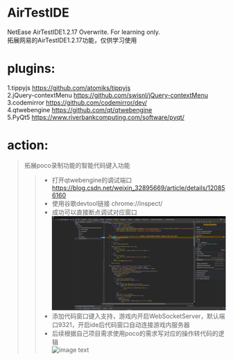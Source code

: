 # AirTestIDE
NetEase AirTestIDE1.2.17 Overwrite. For learning only. <br>
拓展网易的AirTestIDE1.2.17功能，仅供学习使用 <br>
# plugins:
1.tippyjs  https://github.com/atomiks/tippyjs <br>
2.jQuery-contextMenu  https://github.com/swisnl/jQuery-contextMenu <br>
3.codemirror  https://github.com/codemirror/dev/ <br>
4.qtwebengine  https://github.com/qt/qtwebengine <br>
5.PyQt5 https://www.riverbankcomputing.com/software/pyqt/ <br>
# action:
> 拓展poco录制功能的智能代码键入功能
>> * 打开qtwebengine的调试端口 https://blog.csdn.net/weixin_32895669/article/details/120856160 <br>
>> * 使用谷歌devtool链接 chrome://inspect/ <br>
>> * 成功可以直接断点调试对应窗口 <br>
![image text](https://github.com/alintong-0/AirtestIDE/blob/main/readMe/debug.png) <br>
>> * 添加代码窗口键入支持，游戏内开启WebSocketServer，默认端口9321，开启ide后代码窗口自动连接游戏内服务器 <br>
>> * 后续根据自己项目需求使用poco的需求写对应的操作转代码的逻辑 <br>
![image text](https://github.com/alintong-0/AirtestIDE/blob/main/readMe/coding.gif) <br>